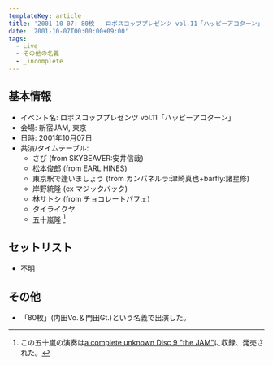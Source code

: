 ```yaml
---
templateKey: article
title: '2001-10-07: 80枚 - ロボスコッププレゼンツ vol.11「ハッピーアコターン」 at 新宿JAM'
date: '2001-10-07T00:00:00+09:00'
tags:
  - Live
  - その他の名義
  - _incomplete
---
```

## 基本情報

* イベント名: ロボスコッププレゼンツ vol.11「ハッピーアコターン」
* 会場: 新宿JAM, 東京
* 日時: 2001年10月07日
* 共演/タイムテーブル:
  * さび (from SKYBEAVER:安井信哉)
  * 松本俊郎 (from EARL HINES)
  * 東京駅で逢いましょう (from カンパネルラ:津崎真也+barfly:諸星修)
  * 岸野統隆 (ex マジックバック)
  * 林サトシ (from チョコレートパフェ)
  * タイライクヤ
  * 五十嵐隆 [^1]

## セットリスト

* 不明

## その他

* 「80枚」(内田Vo.＆門田Gt.)という名義で出演した。

[^1]: この五十嵐の演奏は[a complete unknown Disc 9 "the JAM"](http://www.syrup16g.jp/discography.htm)に収録、発売された。
